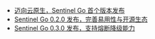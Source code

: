 - [迈向云原生，Sentinel Go 首个版本发布](https://sentinelguard.io/zh-cn/blog/sentinel-golang-v1-go-go-go.html)
- [Sentinel Go 0.2.0 发布，完善易用性与开源生态](https://sentinelguard.io/zh-cn/blog/sentinel-golang-0-2-0-release.html)
- [Sentinel Go 0.3.0 发布，支持熔断降级能力](https://sentinelguard.io/zh-cn/blog/sentinel-golang-0-3-0-release.html)